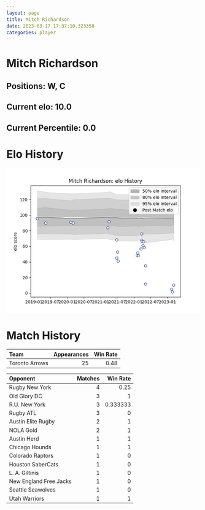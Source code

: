 ```yaml
---  
layout: page  
title: Mitch Richardson  
date: 2023-03-17 17:37:10.323358  
categories: player  
---
```

# Mitch Richardson

## Positions: W, C

## Current elo: 10.0

## Current Percentile: 0.0

# Elo History


![elo history](history_MitchRichardson.png)
# Match History


| Team           |   Appearances |   Win Rate |
|:---------------|--------------:|-----------:|
| Toronto Arrows |            25 |       0.48 |

| Opponent               |   Matches |   Win Rate |
|:-----------------------|----------:|-----------:|
| Rugby New York         |         4 |   0.25     |
| Old Glory DC           |         3 |   1        |
| R.U. New York          |         3 |   0.333333 |
| Rugby ATL              |         3 |   0        |
| Austin Elite Rugby     |         2 |   1        |
| NOLA Gold              |         2 |   1        |
| Austin Herd            |         1 |   1        |
| Chicago Hounds         |         1 |   1        |
| Colorado Raptors       |         1 |   0        |
| Houston SaberCats      |         1 |   0        |
| L. A. Giltinis         |         1 |   0        |
| New England Free Jacks |         1 |   0        |
| Seattle Seawolves      |         1 |   0        |
| Utah Warriors          |         1 |   1        |